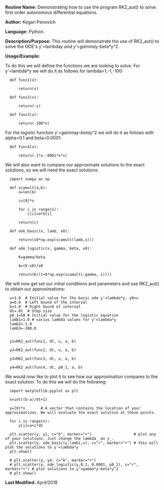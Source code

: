 **Routine Name:**           Demonstrating how to use the program RK2_aut() to solve first order autonomous differential equations.

**Author:** Kegan Penovich

**Language:** Python.

**Description/Purpose:** This routine will demonstrate the use of RK2_aut() to solve the ODE's y'=lambda*y and y'=gamma*y-beta*y^2.


**Usage/Example:**

To do this we will define the functions we are looking to solve. For y'=lambda*y we will do it as follows for lambda=1,-1,-100:

      def func1(x):

          return(x)

      def func2(x):

          return(-x)

      def func3(x):

          return(-100*x)
          
For the logistic function y'=gamma*y-beta*y^2 we will do it as follows with alpha=0.1 and beta=0.0001:

      def func4(x):

          return(.1*x-.0001*x*x)
          
We will also want to compare our approximate solutions to the exact solutions, so we will need the exact solutions:

      import numpy as np

      def scamult(a,b):
          n=len(b)

          c=[0]*n

          for i in range(n):
              c[i]=a*b[i]

          return(c)

      def ode_basic(x, lamb, x0):

          return(x0*np.exp(scamult(lamb,x)))

      def ode_logistic(x, gamma, beta, x0):

          K=gamma/beta

          A=(K-x0)/x0

          return(K/(1+A*np.exp(scamult(-gamma, x))))  
          
We will now get set our initial conditions and parameters and use RK2_aut() to obtain our approximations:

      u=1.0  # Initial value for the basic ode y'=lambda*y, y0=u
      a=0.0  # Left bound of the interval
      b=1.0  # Right bound of interval
      dt=.01  # Step size
      p0_1=50 # Initial value for the logistic equation
      lamb1=1.0 # varius lambda values for y'=lambda*y
      lamb2=-1.0
      lamb3=-100.0


      y1=RK2_aut(func1, dt, u, a, b)

      y2=RK2_aut(func2, dt, u, a, b)

      y3=RK2_aut(func3, dt, u, a, b)

      y4=RK2_aut(func4, dt, p0_1, a, b)
      
We would now like to plot it to see how our approximation compares to the exact solution. To do this we will do the following:

      import matplotlib.pyplot as plt

      n=int((b-a)/dt+1)

      y=[0]*n       # A vector that contains the location of your approximations. We will evaluate the exact solution at these points.

      for i in range(n):
          y[i]=a+i*dt

      plt.scatter(y, y1, c="b", marker="+")                   # plot any of your solutions. Just change the lambda_ an y_.             
      plt.scatter(y, ode_basic(y,lamb1,u), c="r", marker="+") # this will plot the solutions to y'=lambda*y
      plt.show()

      # plt.scatter(y, y4, c="b", marker="+")
      # plt.scatter(y, ode_logistic(y,0.1, 0.0001, p0_1), c="r", marker="+") # plot solutions to y'=gamma*y-beta*y^2 
      # plt.show()



**Last Modified:** April/2018
